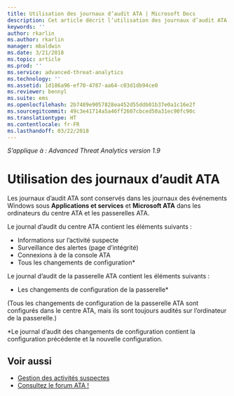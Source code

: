 ```yaml
---
title: Utilisation des journaux d’audit ATA | Microsoft Docs
description: Cet article décrit l’utilisation des journaux d’audit ATA dans le journal des événements Windows.
keywords: ''
author: rkarlin
ms.author: rkarlin
manager: mbaldwin
ms.date: 3/21/2018
ms.topic: article
ms.prod: ''
ms.service: advanced-threat-analytics
ms.technology: ''
ms.assetid: 1d186a96-ef70-4787-aa64-c03d1db94ce0
ms.reviewer: bennyl
ms.suite: ems
ms.openlocfilehash: 2b7489e9057828ea452d55ddb01b37e0a1c16e2f
ms.sourcegitcommit: 49c3e41714a5a46ff2607cbced50a31ec90fc90c
ms.translationtype: HT
ms.contentlocale: fr-FR
ms.lasthandoff: 03/22/2018
---
```

*S’applique à : Advanced Threat Analytics version 1.9*

# <a name="working-with-ata-audit-logs"></a>Utilisation des journaux d’audit ATA

Les journaux d’audit ATA sont conservés dans les journaux des événements Windows sous **Applications et services** et **Microsoft ATA** dans les ordinateurs du centre ATA et les passerelles ATA.

Le journal d’audit du centre ATA contient les éléments suivants :
-   Informations sur l’activité suspecte
-   Surveillance des alertes (page d’intégrité)
-   Connexions à de la console ATA
-   Tous les changements de configuration*

Le journal d’audit de la passerelle ATA contient les éléments suivants :
-   Les changements de configuration de la passerelle* 

(Tous les changements de configuration de la passerelle ATA sont configurés dans le centre ATA, mais ils sont toujours audités sur l’ordinateur de la passerelle.)

*Le journal d’audit des changements de configuration contient la configuration précédente et la nouvelle configuration.


## <a name="see-also"></a>Voir aussi
- [Gestion des activités suspectes](working-with-suspicious-activities.md)
- [Consultez le forum ATA !](https://social.technet.microsoft.com/Forums/security/home?forum=mata)
